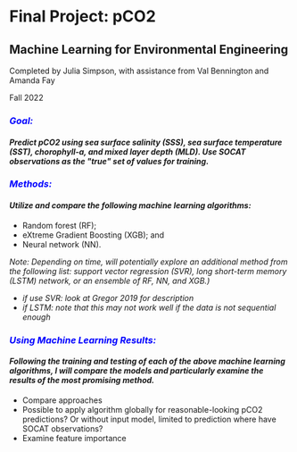 # Final Project: pCO2 
## Machine Learning for Environmental Engineering
Completed by Julia Simpson, with assistance from Val Bennington and Amanda Fay

Fall 2022



### <span style="color:blue">*Goal:*</span>
#### *Predict pCO2 using sea surface salinity (SSS), sea surface temperature (SST), chorophyll-a, and mixed layer depth (MLD). Use SOCAT observations as the "true" set of values for training.* 

### <span style="color:blue">*Methods:*</span> 
#### *Utilize and compare the following machine learning algorithms:*
- Random forest (RF); 
- eXtreme Gradient Boosting (XGB); and
- Neural network (NN).

*Note: Depending on time, will potentially explore an additional method from the following list: support vector regression (SVR), long short-term memory (LSTM) network, or an ensemble of RF, NN, and XGB.)*
- *if use SVR: look at Gregor 2019 for description*
- *if LSTM: note that this may not work well if the data is not sequential enough*

### <span style="color:blue">*Using Machine Learning Results:*</span> 
#### *Following the training and testing of each of the above machine learning algorithms, I will compare the models and particularly examine the results of the most promising method.*
- Compare approaches
- Possible to apply algorithm globally for reasonable-looking pCO2 predictions? Or without input model, limited to prediction where have SOCAT observations?
- Examine feature importance 



